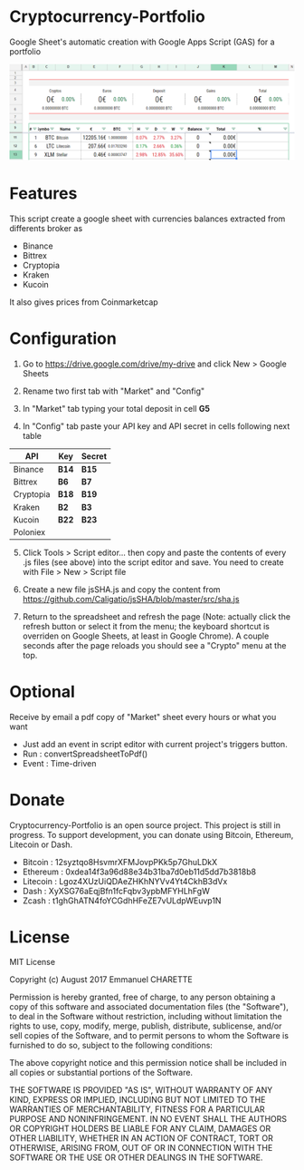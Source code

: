 # Cryptocurrency-Portfolio
Google Sheet's automatic creation with Google Apps Script (GAS) for a portfolio

![img](sample.png)

Features
========
This script create a google sheet with currencies balances extracted from differents broker as

* Binance
* Bittrex
* Cryptopia
* Kraken
* Kucoin

It also gives prices from Coinmarketcap

Configuration
============
1. Go to https://drive.google.com/drive/my-drive and click New > Google Sheets

2. Rename two first tab with "Market" and "Config"

3. In "Market" tab typing your total deposit in cell **G5**

4. In "Config" tab paste your API key and API secret in cells following next table 

|  API       | Key     | Secret  |
| ---------- | ------- | --------|
| Binance    | **B14** | **B15** |
| Bittrex    | **B6**  | **B7**  |
| Cryptopia  | **B18** | **B19** |
| Kraken     | **B2**  | **B3**  |
| Kucoin     | **B22** | **B23** |
| Poloniex   |         |         |


5. Click Tools > Script editor... then copy and paste the contents of every .js files (see above) into the script editor and save.
You need to create with File > New > Script file

6. Create a new file jsSHA.js and copy the content from https://github.com/Caligatio/jsSHA/blob/master/src/sha.js

7. Return to the spreadsheet and refresh the page (Note: actually click the refresh button or select it from the menu; the keyboard shortcut is overriden on Google Sheets, at least in Google Chrome). A couple seconds after the page reloads you should see a "Crypto" menu at the top.

Optional
========

Receive by email a pdf copy of "Market" sheet every hours or what you want
* Just add an event in script editor with current project's triggers button.
* Run : convertSpreadsheetToPdf() 
* Event : Time-driven

Donate
======
Cryptocurrency-Portfolio is an open source project. This project is still in progress. To support development, you can donate using Bitcoin, Ethereum, Litecoin or Dash.

* Bitcoin : 12syztqo8HsvmrXFMJovpPKk5p7GhuLDkX
* Ethereum : 0xdea14f3a96d88e34b31ba7d0eb11d5dd7b3818b8
* Litecoin : Lgoz4XUzUiQDAeZHKhNYVv4Yt4CkhB3dVx
* Dash : XyXSG76aEqjBfn1fcFqbv3ypbMFYHLhFgW
* Zcash : t1ghGhATN4foYCGdhHFeZE7vULdpWEuvp1N

License
=======

MIT License

Copyright (c) August 2017 Emmanuel CHARETTE

Permission is hereby granted, free of charge, to any person obtaining a copy
of this software and associated documentation files (the "Software"), to deal
in the Software without restriction, including without limitation the rights
to use, copy, modify, merge, publish, distribute, sublicense, and/or sell
copies of the Software, and to permit persons to whom the Software is
furnished to do so, subject to the following conditions:

The above copyright notice and this permission notice shall be included in all
copies or substantial portions of the Software.

THE SOFTWARE IS PROVIDED "AS IS", WITHOUT WARRANTY OF ANY KIND, EXPRESS OR
IMPLIED, INCLUDING BUT NOT LIMITED TO THE WARRANTIES OF MERCHANTABILITY,
FITNESS FOR A PARTICULAR PURPOSE AND NONINFRINGEMENT. IN NO EVENT SHALL THE
AUTHORS OR COPYRIGHT HOLDERS BE LIABLE FOR ANY CLAIM, DAMAGES OR OTHER
LIABILITY, WHETHER IN AN ACTION OF CONTRACT, TORT OR OTHERWISE, ARISING FROM,
OUT OF OR IN CONNECTION WITH THE SOFTWARE OR THE USE OR OTHER DEALINGS IN THE
SOFTWARE.
